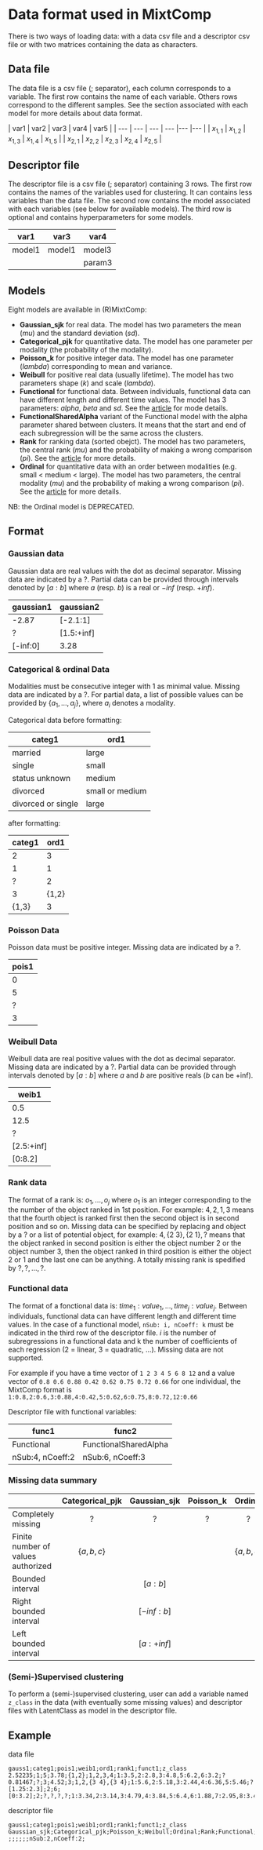 # Data format used in MixtComp

There is two ways of loading data: with a data csv file and a descriptor csv file or with two matrices containing the data as characters.

## Data file

The data file is a csv file (; separator), each column corresponds to a variable. The first row contains the name of each variable.
Others rows correspond to the different samples. See the section associated with each model for more details about data format.

| var1 | var2 | var3 | var4 | var5 | 
| --- | --- | --- | --- |--- |--- |
| $`x_{1,1}`$ | $`x_{1,2}`$ | $`x_{1,3}`$ | $`x_{1,4}`$ | $`x_{1,5}`$ |
| $`x_{2,1}`$ | $`x_{2,2}`$ | $`x_{2,3}`$ | $`x_{2,4}`$ | $`x_{2,5}`$ |

## Descriptor file

The descriptor file is a csv file (; separator) containing 3 rows. The first row contains the names of the variables used for clustering. It can contains less variables than the data file.
The second row contains the model associated with each variables (see below for available models). The third row is optional and contains hyperparameters for some models.
 
| var1 | var3 | var4 | 
| --- | --- | --- | 
| model1 | model1 | model3 | 
|  |  | param3 | 

 
## Models

Eight models are available in (R)MixtComp: 

  - **Gaussian_sjk** for real data. The model has two parameters the mean (*mu*) and the standard deviation (*sd*).
  - **Categorical_pjk** for quantitative data. The model has one parameter per modality (the probability of the modality).
  - **Poisson_k** for positive integer data. The model has one parameter (*lambda*) corresponding to mean and variance.
  - **Weibull** for positive real data (usually lifetime). The model has two parameters shape (*k*) and scale (*lambda*).
  - **Functional** for functional data. Between individuals, functional data can have different length and different time values. The model has 3 parameters: *alpha*, *beta* and *sd*. See the [article](https://chamroukhi.users.lmno.cnrs.fr/papers/Chamroukhi-PWRM-JournalClassif-2016.pdf) for mode details.
  - **FunctionalSharedAlpha** variant of the Functional model with the alpha parameter shared between clusters. It means that the start and end of each subregression will be the same across the clusters.
  - **Rank** for ranking data (sorted obejct). The model has two parameters, the central rank (*mu*) and the probability of making a wrong comparison (*pi*). See the [article](https://hal.inria.fr/hal-00743384) for more details.
  - **Ordinal** for quantitative data with an order between modalities (e.g. small < medium < large). The model has two parameters, the central modality (*mu*) and the probability of making a wrong comparison (*pi*). See the [article](https://hal.inria.fr/hal-01052447) for more details.

NB: the Ordinal model is DEPRECATED.
 
## Format

### Gaussian data
Gaussian data are real values with the dot as decimal separator.
Missing data are indicated by a $`?`$. Partial data can be provided through intervals denoted by $`[a:b]`$ where $`a`$ (resp. $`b`$) is a real or $`-inf`$ (resp. $`+inf`$).

| gaussian1 | gaussian2 |
| --- | --- | 
| -2.87 | [-2.1:1] | 
| ? |  [1.5:+inf] |
| [-inf:0] | 3.28  | 


### Categorical & ordinal Data
Modalities must be consecutive integer with 1 as minimal value. Missing data are indicated by a $`?`$.
For partial data, a list of possible values can be provided by $`\{a_1,...,a_j\}`$, where $`a_i`$ denotes a modality.
 
Categorical data before formatting:

| categ1 | ord1 |
| --- | --- |
| married | large |
| single | small |
| status unknown | medium |
| divorced | small or medium |
| divorced or single | large |


after formatting:

| categ1 | ord1 |
| --- | --- |
| 2 | 3 | 
| 1 | 1 |
| ? | 2 |
| 3 | {1,2} |
| {1,3} | 3 |

### Poisson Data
Poisson data must be positive integer. Missing data are indicated by a $`?`$.

| pois1 |
| --- | 
| 0 |  
| 5 | 
| ? |
| 3 |

### Weibull Data
Weibull data are real positive values with the dot as decimal separator.
Missing data are indicated by a $`?`$. Partial data can be provided through intervals denoted by
$`[a:b]`$ where $`a`$ and $`b`$ are positive reals ($`b`$ can be +inf).

| weib1 |
| --- | 
| 0.5 |  
| 12.5 | 
| ? |
| [2.5:+inf] |
| [0:8.2] |


### Rank data
The format of a rank is: $`o_1,..., o_j`$ where $`o_1`$ is an integer corresponding to the the number of the object ranked in 1st position.
For example: $`4,2,1,3`$ means that the fourth object is ranked first then the second object is in second position and so on.
Missing data can be specified by replacing and object by a $`?`$ or a list of potential object, for example: $`4, \{2~3\}, \{2~1\}, ?`$ means that
the object ranked in second position is either the object number 2 or the object number 3, then the object ranked in third position is either the object 2 or 1 and the last one can be anything.
A totally missing rank is spedified by $`?,?,...,?`$.

### Functional data
The format of a fonctional data is: $`time_1:value_1,..., time_j:value_j`$. Between individuals, functional data can have different length and different time values.
In the case of a functional model, `nSub: i, nCoeff: k` must be indicated in the third row of the descriptor file.
$`i`$ is the number of subregressions in a functional data and k the number of coefficients of each regression (2 = linear, 3 = quadratic, ...). Missing data are not supported.

For example if you have a time vector of `1 2 3 4 5 6 8 12` and a value vector of `0.8 0.6 0.88 0.42 0.62 0.75 0.72 0.66` for one individual, the MixtComp format is `1:0.8,2:0.6,3:0.88,4:0.42,5:0.62,6:0.75,8:0.72,12:0.66`

Descriptor file with functional variables:

| func1 | func2 |  
| --- | --- |  
| Functional | FunctionalSharedAlpha | 
|  nSub:4, nCoeff:2 | nSub:6, nCoeff:3 |  

### Missing data summary

|                                     | Categorical_pjk | Gaussian_sjk | Poisson_k  | Ordinal       | Weibull      |     Rank                 | Functional |  LatentClass  |
| ----------------------------------- | :-------------: | :----------: | :--------: | :-----------: | :----------: | :----------------------: | :--------: | :-----------: |
| Completely missing                  |  $`?`$          |  $`?`$       |  $`?`$     | $`?`$         | $`?`$        |  $`?,?,?,?`$             |            | $`?`$         | 
| Finite number of values authorized  |  $`\{a,b,c\}`$  |              |            | $`\{a,b,c\}`$ |              |  $`4,\{1~2\},3,\{1~2\}`$ |            | $`\{a,b,c\}`$ |
| Bounded interval                    |                 |  $`[a:b]`$   |            |               | $`[a:b]`$    |                          |            |               |
| Right bounded interval              |                 | $`[-inf:b]`$ |            |               | $`[0:b]`$    |                          |            |               | 
| Left bounded interval               |                 | $`[a:+inf]`$ |            |               | $`[a:+inf]`$ |                          |            |               |


### (Semi-)Supervised clustering
To perform a (semi-)supervised clustering, user can add a variable named `z_class` in the data (with eventually some missing values) and descriptor files with LatentClass as model in the descriptor file.


## Example

data file
```
gauss1;categ1;pois1;weib1;ord1;rank1;funct1;z_class
2.52235;1;5;3.78;{1,2};1,2,3,4;1:3.5,2:2.8,3:4.8,5:6.2,6:3.2;?
0.81467;?;3;4.52;3;1,2,{3 4},{3 4};1:5.6,2:5.18,3:2.44,4:6.36,5:5.46;?
[1.25:2.3];2;6;[0:3.2];2;?,?,?,?;1:3.34,2:3.14,3:4.79,4:3.84,5:6.4,6:1.88,7:2.95,8:3.44,9:4.04,10:1.88
```

descriptor file
```
gauss1;categ1;pois1;weib1;ord1;rank1;funct1;z_class
Gaussian_sjk;Categorical_pjk;Poisson_k;Weibull;Ordinal;Rank;Functional;LatentClass
;;;;;;nSub:2,nCoeff:2;
```